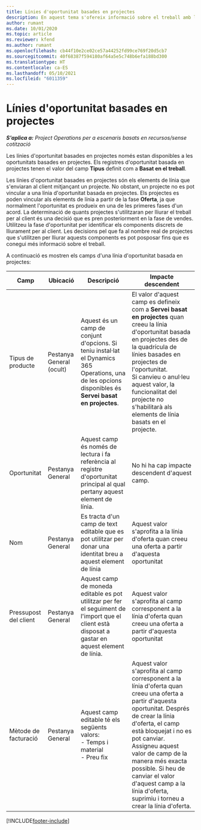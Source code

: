 ```yaml
---
title: Línies d'oportunitat basades en projectes
description: En aquest tema s'ofereix informació sobre el treball amb línies d'oportunitat basades en projectes.
author: rumant
ms.date: 10/01/2020
ms.topic: article
ms.reviewer: kfend
ms.author: rumant
ms.openlocfilehash: cb44f10e2ce02ce57a44252fd99ce769f20d5cb7
ms.sourcegitcommit: 40f68387f594180af64a5e5c748b6efa188bd300
ms.translationtype: HT
ms.contentlocale: ca-ES
ms.lasthandoff: 05/10/2021
ms.locfileid: "6011359"
---
```

# <a name="project-based-opportunity-lines"></a>Línies d'oportunitat basades en projectes

_**S'aplica a:** Project Operations per a escenaris basats en recursos/sense cotització_


Les línies d'oportunitat basades en projectes només estan disponibles a les oportunitats basades en projectes. Els registres d'oportunitat basada en projectes tenen el valor del camp **Tipus** definit com a **Basat en el treball**.

Les línies d'oportunitat basades en projectes són els elements de línia que s'enviaran al client mitjançant un projecte. No obstant, un projecte no es pot vincular a una línia d'oportunitat basada en projectes. Els projectes es poden vincular als elements de línia a partir de la fase **Oferta**, ja que normalment l'oportunitat es produeix en una de les primeres fases d'un acord. La determinació de quants projectes s'utilitzaran per lliurar el treball per al client és una decisió que es pren posteriorment en la fase de vendes. Utilitzeu la fase d'oportunitat per identificar els components discrets de lliurament per al client. Les decisions pel que fa al nombre real de projectes que s'utilitzen per lliurar aquests components es pot posposar fins que es conegui més informació sobre el treball.

A continuació es mostren els camps d'una línia d'oportunitat basada en projectes:

| **Camp** | **Ubicació** | **Descripció** | **Impacte descendent** |
| --- | --- | --- | --- |
| Tipus de producte | Pestanya General (ocult) | Aquest és un camp de conjunt d'opcions. Si teniu instal·lat el Dynamics 365 Operations, una de les opcions disponibles és **Servei basat en projectes**.  | El valor d'aquest camp es defineix com a **Servei basat en projectes** quan creeu la línia d'oportunitat basada en projectes des de la quadrícula de línies basades en projectes de l'oportunitat. <br> Si canvieu o anul·leu aquest valor, la funcionalitat del projecte no s'habilitarà als elements de línia basats en el projecte. |
| Oportunitat | Pestanya General | Aquest camp és només de lectura i fa referència al registre d'oportunitat principal al qual pertany aquest element de línia. | No hi ha cap impacte descendent d'aquest camp. |
| Nom | Pestanya General | Es tracta d'un camp de text editable que es pot utilitzar per donar una identitat breu a aquest element de línia | Aquest valor s'aprofita a la línia d'oferta quan creeu una oferta a partir d'aquesta oportunitat |
| Pressupost del client | Pestanya General | Aquest camp de moneda editable es pot utilitzar per fer el seguiment de l'import que el client està disposat a gastar en aquest element de línia. | Aquest valor s'aprofita al camp corresponent a la línia d'oferta quan creeu una oferta a partir d'aquesta oportunitat |
| Mètode de facturació | Pestanya General | Aquest camp editable té els següents valors:</br>- Temps i material</br>- Preu fix | Aquest valor s'aprofita al camp corresponent a la línia d'oferta quan creeu una oferta a partir d'aquesta oportunitat. Després de crear la línia d'oferta, el camp està bloquejat i no es pot canviar. Assigneu aquest valor de camp de la manera més exacta possible. Si heu de canviar el valor d'aquest camp a la línia d'oferta, suprimiu i torneu a crear la línia d'oferta. |


[!INCLUDE[footer-include](../includes/footer-banner.md)]